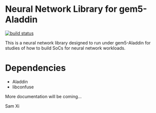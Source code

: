 Neural Network Library for gem5-Aladdin 
=======================================

[![build status](https://travis-ci.com/xyzsam/composability.svg?token=rpmJkoccAjPMAABDKPM9&branch=master)](https://travis-ci.com/xyzsam/composability)

This is a neural network library designed to run under gem5-Aladdin for studies
of how to build SoCs for neural network workloads.

# Dependencies #

* Aladdin
* libconfuse

More documentation will be coming...

Sam Xi
